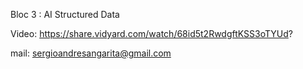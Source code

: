Bloc 3 : AI Structured Data

Video: https://share.vidyard.com/watch/68id5t2RwdgftKSS3oTYUd?

mail: sergioandresangarita@gmail.com
